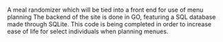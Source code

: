 A meal randomizer which will be tied into a front end for use of menu planning
The backend of the site is done in GO, featuring a SQL database made through
SQLite. This code is being completed in order to increase ease of life for
select individuals when planning menues.
